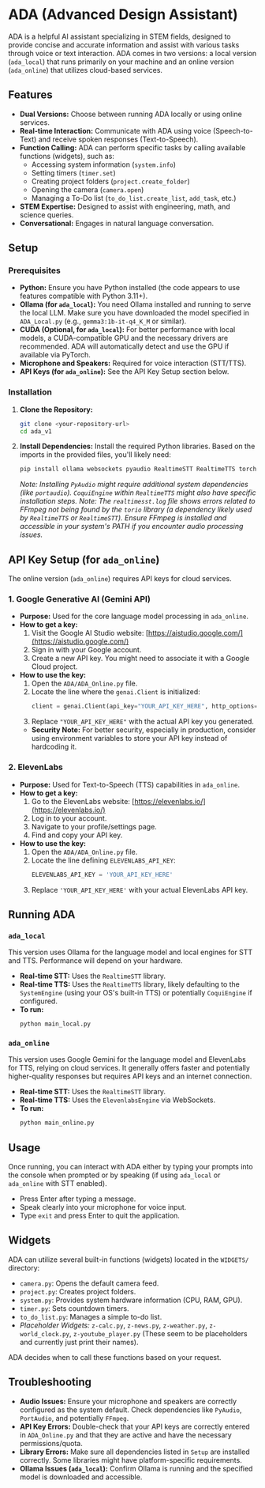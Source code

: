 # ADA (Advanced Design Assistant)

ADA is a helpful AI assistant specializing in STEM fields, designed to provide concise and accurate information and assist with various tasks through voice or text interaction. ADA comes in two versions: a local version (`ada_local`) that runs primarily on your machine and an online version (`ada_online`) that utilizes cloud-based services.

## Features

* **Dual Versions:** Choose between running ADA locally or using online services.
* **Real-time Interaction:** Communicate with ADA using voice (Speech-to-Text) and receive spoken responses (Text-to-Speech).
* **Function Calling:** ADA can perform specific tasks by calling available functions (widgets), such as:
    * Accessing system information (`system.info`)
    * Setting timers (`timer.set`)
    * Creating project folders (`project.create_folder`)
    * Opening the camera (`camera.open`)
    * Managing a To-Do list (`to_do_list.create_list`, `add_task`, etc.)
* **STEM Expertise:** Designed to assist with engineering, math, and science queries.
* **Conversational:** Engages in natural language conversation.

## Setup

### Prerequisites

* **Python:** Ensure you have Python installed (the code appears to use features compatible with Python 3.11+).
* **Ollama (for `ada_local`):** You need Ollama installed and running to serve the local LLM. Make sure you have downloaded the model specified in `ADA_Local.py` (e.g., `gemma3:1b-it-q4_K_M` or similar).
* **CUDA (Optional, for `ada_local`):** For better performance with local models, a CUDA-compatible GPU and the necessary drivers are recommended. ADA will automatically detect and use the GPU if available via PyTorch.
* **Microphone and Speakers:** Required for voice interaction (STT/TTS).
* **API Keys (for `ada_online`):** See the API Key Setup section below.

### Installation

1.  **Clone the Repository:**
    ```bash
    git clone <your-repository-url>
    cd ada_v1
    ```
2.  **Install Dependencies:**
    Install the required Python libraries. Based on the imports in the provided files, you'll likely need:
    ```bash
    pip install ollama websockets pyaudio RealtimeSTT RealtimeTTS torch google-generativeai opencv-python pillow mss psutil GPUtil elevenlabs python-dotenv # Add any other specific libraries used
    ```
    *Note: Installing `PyAudio` might require additional system dependencies (like `portaudio`). `CoquiEngine` within `RealtimeTTS` might also have specific installation steps.*
    *Note: The `realtimesst.log` file shows errors related to FFmpeg not being found by the `torio` library (a dependency likely used by `RealtimeTTS` or `RealtimeSTT`). Ensure FFmpeg is installed and accessible in your system's PATH if you encounter audio processing issues.*

## API Key Setup (for `ada_online`)

The online version (`ada_online`) requires API keys for cloud services.

### 1. Google Generative AI (Gemini API)

* **Purpose:** Used for the core language model processing in `ada_online`.
* **How to get a key:**
    1.  Visit the Google AI Studio website: [https://aistudio.google.com/](https://aistudio.google.com/)
    2.  Sign in with your Google account.
    3.  Create a new API key. You might need to associate it with a Google Cloud project.
* **How to use the key:**
    1.  Open the `ADA/ADA_Online.py` file.
    2.  Locate the line where the `genai.Client` is initialized:
        ```python
        client = genai.Client(api_key="YOUR_API_KEY_HERE", http_options={'api_version': 'v1beta'})
        ```
    3.  Replace `"YOUR_API_KEY_HERE"` with the actual API key you generated.
    * **Security Note:** For better security, especially in production, consider using environment variables to store your API key instead of hardcoding it.

### 2. ElevenLabs

* **Purpose:** Used for Text-to-Speech (TTS) capabilities in `ada_online`.
* **How to get a key:**
    1.  Go to the ElevenLabs website: [https://elevenlabs.io/](https://elevenlabs.io/)
    2.  Log in to your account.
    3.  Navigate to your profile/settings page.
    4.  Find and copy your API key.
* **How to use the key:**
    1.  Open the `ADA/ADA_Online.py` file.
    2.  Locate the line defining `ELEVENLABS_API_KEY`:
        ```python
        ELEVENLABS_API_KEY = 'YOUR_API_KEY_HERE'
        ```
    3.  Replace `'YOUR_API_KEY_HERE'` with your actual ElevenLabs API key.

## Running ADA

### `ada_local`

This version uses Ollama for the language model and local engines for STT and TTS. Performance will depend on your hardware.

* **Real-time STT:** Uses the `RealtimeSTT` library.
* **Real-time TTS:** Uses the `RealtimeTTS` library, likely defaulting to the `SystemEngine` (using your OS's built-in TTS) or potentially `CoquiEngine` if configured.
* **To run:**
    ```bash
    python main_local.py
    ```
   

### `ada_online`

This version uses Google Gemini for the language model and ElevenLabs for TTS, relying on cloud services. It generally offers faster and potentially higher-quality responses but requires API keys and an internet connection.

* **Real-time STT:** Uses the `RealtimeSTT` library.
* **Real-time TTS:** Uses the `ElevenlabsEngine` via WebSockets.
* **To run:**
    ```bash
    python main_online.py
    ```
   

## Usage

Once running, you can interact with ADA either by typing your prompts into the console when prompted or by speaking (if using `ada_local` or `ada_online` with STT enabled).

* Press Enter after typing a message.
* Speak clearly into your microphone for voice input.
* Type `exit` and press Enter to quit the application.

## Widgets

ADA can utilize several built-in functions (widgets) located in the `WIDGETS/` directory:

* `camera.py`: Opens the default camera feed.
* `project.py`: Creates project folders.
* `system.py`: Provides system hardware information (CPU, RAM, GPU).
* `timer.py`: Sets countdown timers.
* `to_do_list.py`: Manages a simple to-do list.
* *Placeholder Widgets:* `z-calc.py`, `z-news.py`, `z-weather.py`, `z-world_clock.py`, `z-youtube_player.py` (These seem to be placeholders and currently just print their names).

ADA decides when to call these functions based on your request.

## Troubleshooting

* **Audio Issues:** Ensure your microphone and speakers are correctly configured as the system default. Check dependencies like `PyAudio`, `PortAudio`, and potentially `FFmpeg`.
* **API Key Errors:** Double-check that your API keys are correctly entered in `ADA_Online.py` and that they are active and have the necessary permissions/quota.
* **Library Errors:** Make sure all dependencies listed in `Setup` are installed correctly. Some libraries might have platform-specific requirements.
* **Ollama Issues (`ada_local`):** Confirm Ollama is running and the specified model is downloaded and accessible.
